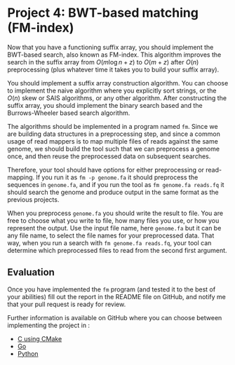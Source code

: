 # Project 4: BWT-based matching (FM-index)

Now that you have a functioning suffix array, you should implement the BWT-based search, also known as FM-index. This algorithm improves the search in the suffix array from $O(m \log n + z)$ to $O(m + z)$ after $O(n)$ preprocessing (plus whatever time it takes you to build your suffix array).

You should implement a suffix array construction algorithm. You can choose to implement the naive algorithm where you explicitly sort strings, or the $O(n)$ skew or SAIS algorithms, or any other algorithm. After constructing the suffix array, you should implement the binary search based and the Burrows-Wheeler based search algorithm.

The algorithms should be implemented in a program named `fm`. Since we are building data structures in a preprocessing step, and since a common usage of read mappers is to map multiple files of reads against the same genome, we should build the tool such that we can preprocess a genome once, and then reuse the preprocessed data on subsequent searches.

Therefore, your tool should have options for either preprocessing or read-mapping. If you run it as `fm -p genome.fa` it should preprocess the sequences in `genome.fa`, and if you run the tool as  `fm genome.fa reads.fq` it should search the genome and produce output in the same format as the previous projects.

When you preprocess `genome.fa` you should write the result to file. You are free to choose what you write to file, how many files you use, or how you represent the output. Use the input file name, here `genome.fa` but it can be any file name, to select the file names for your preprocessed data. That way, when you run a search with `fm genome.fa reads.fq`, your tool can determine which preprocessed files to read from the second first argument.

## Evaluation

Once you have implemented the `fm` program (and tested it to the best of your abilities) fill out the report in the README file on GitHub, and notify me that your pull request is ready for review.

Further information is available on GitHub where you can choose between implementing the project in :

* [C using CMake][proj4.c]
* [Go][proj4.go]
* [Python][proj4.python]

[proj1.c]:      https://classroom.github.com/a/he9xv9uf
[proj1.go]:     https://classroom.github.com/a/hIRqbX7M
[proj1.python]: https://classroom.github.com/a/bq7xX7mv

[proj2.c]:      https://classroom.github.com/a/4ndR3xZS
[proj2.go]:     https://classroom.github.com/a/MwQhgiLU
[proj2.python]: https://classroom.github.com/a/VLsSqtEJ

[proj3.c]:      https://classroom.github.com/a/lJuQfu71
[proj3.go]:     https://classroom.github.com/a/-Y9qtwJi
[proj3.python]: https://classroom.github.com/a/PQOTuoXI

[proj4.c]:      https://classroom.github.com/a/PJcW0pbi
[proj4.go]:     https://classroom.github.com/a/cqnXFaoA
[proj4.python]: https://classroom.github.com/a/B6L8EnO1

[proj5.c]:      https://classroom.github.com/a/WZK52vWy
[proj5.go]:     https://classroom.github.com/a/95N2-iEX
[proj5.python]: https://classroom.github.com/a/iPfMJiia

